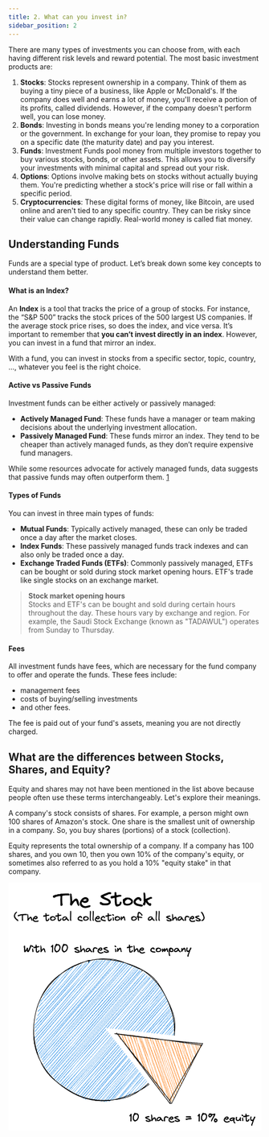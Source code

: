 ```yaml
---
title: 2. What can you invest in?
sidebar_position: 2
---
```


There are many types of investments you can choose from, with each having different risk levels and reward potential. The most basic investment products are:
1. **Stocks**: Stocks represent ownership in a company. Think of them as buying a tiny piece of a business, like Apple or McDonald's. If the company does well and earns a lot of money, you'll receive a portion of its profits, called dividends. However, if the company doesn't perform well, you can lose money.
2. **Bonds**: Investing in bonds means you're lending money to a corporation or the government. In exchange for your loan, they promise to repay you on a specific date (the maturity date) and pay you interest.
3. **Funds**: Investment Funds pool money from multiple investors together to buy various stocks, bonds, or other assets. This allows you to diversify your investments with minimal capital and spread out your risk.
4. **Options**: Options involve making bets on stocks without actually buying them. You're predicting whether a stock's price will rise or fall within a specific period.
5. **Cryptocurrencies**: These digital forms of money, like Bitcoin, are used online and aren't tied to any specific country. They can be risky since their value can change rapidly. Real-world money is called fiat money.


## Understanding Funds
Funds are a special type of product. Let’s break down some key concepts to understand them better.

#### What is an Index?
An **Index** is a tool that tracks the price of a group of stocks. For instance, the “S&P 500” tracks the stock prices of the 500 largest US companies. If the average stock price rises, so does the index, and vice versa. It’s important to remember that **you can’t invest directly in an index**. However, you can invest in a fund that mirror an index.

With a fund, you can invest in stocks from a specific sector, topic, country, ..., whatever you feel is the right choice.

#### Active vs Passive Funds
Investment funds can be either actively or passively managed:
- **Actively Managed Fund**: These funds have a manager or team making decisions about the underlying investment allocation.
- **Passively Managed Fund**: These funds mirror an index. They tend to be cheaper than actively managed funds, as they don’t require expensive fund managers.

While some resources advocate for actively managed funds, data suggests that passive funds may often outperform them. [1](https://finance.yahoo.com/news/active-funds-struggle-beat-passive-144140128.html)

#### Types of Funds
You can invest in three main types of funds:
- **Mutual Funds**: Typically actively managed, these can only be traded once a day after the market closes.
- **Index Funds**: These passively managed funds track indexes and can also only be traded once a day.
- **Exchange Traded Funds (ETFs)**: Commonly passively managed, ETFs can be bought or sold during stock market opening hours. ETF's trade like single stocks on an exchange market.

> **Stock market opening hours**  
> Stocks and ETF's can be bought and sold during certain hours throughout the day. These hours vary by exchange and region. For example, the Saudi Stock Exchange (known as "TADAWUL") operates from Sunday to Thursday.

#### Fees
All investment funds have fees, which are necessary for the fund company to offer and operate the funds. These fees include:
- management fees
- costs of buying/selling investments
- and other fees.

The fee is paid out of your fund's assets, meaning you are not directly charged.

## What are the differences between Stocks, Shares, and Equity?
Equity and shares may not have been mentioned in the list above because people often use these terms interchangeably. Let's explore their meanings.

A company's stock consists of shares. For example, a person might own 100 shares of Amazon's stock. One share is the smallest unit of ownership in a company. So, you buy shares (portions) of a stock (collection).

Equity represents the total ownership of a company. If a company has 100 shares, and you own 10, then you own 10% of the company's equity, or sometimes also referred to as you hold a 10% "equity stake" in that company.

![](./assets/Stock-shares-equity-explained.png)



